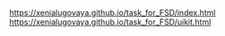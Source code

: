 https://xenialugovaya.github.io/task_for_FSD/index.html
https://xenialugovaya.github.io/task_for_FSD/uikit.html

